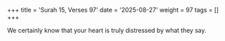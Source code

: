 +++
title = 'Surah 15, Verses 97'
date = '2025-08-27'
weight = 97
tags = []
+++

We certainly know that your heart is truly distressed by what they say.